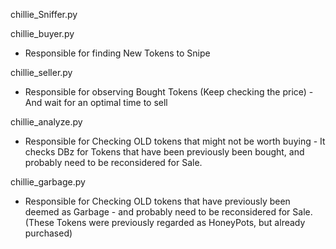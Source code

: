 chillie_Sniffer.py

chillie_buyer.py
- Responsible for finding New Tokens to Snipe

chillie_seller.py
- Responsible for observing Bought Tokens (Keep checking the price) - And wait for an optimal time to sell

chillie_analyze.py
- Responsible for Checking OLD tokens that might not be worth buying - It checks DBz for Tokens that have been previously been bought, and probably need to be reconsidered for Sale.

chillie_garbage.py
- Responsible for Checking OLD tokens that have previously been deemed as Garbage - and probably need to be reconsidered for Sale. (These Tokens were previously regarded as HoneyPots, but already purchased)
